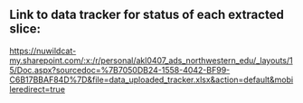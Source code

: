 ## Link to data tracker for status of each extracted slice:

https://nuwildcat-my.sharepoint.com/:x:/r/personal/akl0407_ads_northwestern_edu/_layouts/15/Doc.aspx?sourcedoc=%7B7050DB24-1558-4042-BF99-C6B17BBAF84D%7D&file=data_uploaded_tracker.xlsx&action=default&mobileredirect=true




